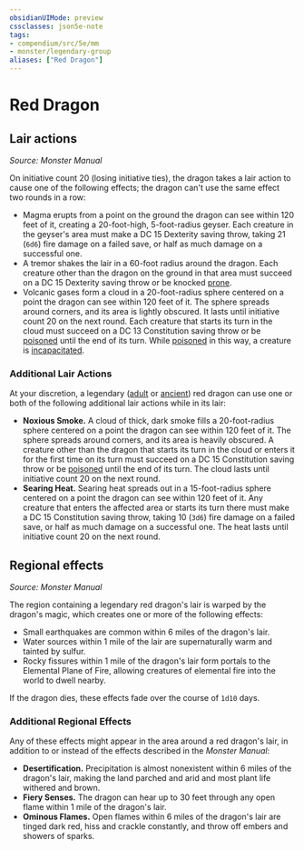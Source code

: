 ```yaml
---
obsidianUIMode: preview
cssclasses: json5e-note
tags:
- compendium/src/5e/mm
- monster/legendary-group
aliases: ["Red Dragon"]
---
```

# Red Dragon

## Lair actions
_Source: Monster Manual_

On initiative count 20 (losing initiative ties), the dragon takes a lair action to cause one of the following effects; the dragon can't use the same effect two rounds in a row:

- Magma erupts from a point on the ground the dragon can see within 120 feet of it, creating a 20-foot-high, 5-foot-radius geyser. Each creature in the geyser's area must make a DC 15 Dexterity saving throw, taking 21 (`6d6`) fire damage on a failed save, or half as much damage on a successful one.  
- A tremor shakes the lair in a 60-foot radius around the dragon. Each creature other than the dragon on the ground in that area must succeed on a DC 15 Dexterity saving throw or be knocked [prone](conditions.md#prone).  
- Volcanic gases form a cloud in a 20-foot-radius sphere centered on a point the dragon can see within 120 feet of it. The sphere spreads around corners, and its area is lightly obscured. It lasts until initiative count 20 on the next round. Each creature that starts its turn in the cloud must succeed on a DC 13 Constitution saving throw or be [poisoned](conditions.md#poisoned) until the end of its turn. While [poisoned](conditions.md#poisoned) in this way, a creature is [incapacitated](conditions.md#incapacitated).  

### Additional Lair Actions

At your discretion, a legendary ([adult](adult-red-dragon.md) or [ancient](ancient-red-dragon.md)) red dragon can use one or both of the following additional lair actions while in its lair:

- **Noxious Smoke.** A cloud of thick, dark smoke fills a 20-foot-radius sphere centered on a point the dragon can see within 120 feet of it. The sphere spreads around corners, and its area is heavily obscured. A creature other than the dragon that starts its turn in the cloud or enters it for the first time on its turn must succeed on a DC 15 Constitution saving throw or be [poisoned](conditions.md#poisoned) until the end of its turn. The cloud lasts until initiative count 20 on the next round.  
- **Searing Heat.** Searing heat spreads out in a 15-foot-radius sphere centered on a point the dragon can see within 120 feet of it. Any creature that enters the affected area or starts its turn there must make a DC 15 Constitution saving throw, taking 10 (`3d6`) fire damage on a failed save, or half as much damage on a successful one. The heat lasts until initiative count 20 on the next round.  

## Regional effects
_Source: Monster Manual_

The region containing a legendary red dragon's lair is warped by the dragon's magic, which creates one or more of the following effects:

- Small earthquakes are common within 6 miles of the dragon's lair.  
- Water sources within 1 mile of the lair are supernaturally warm and tainted by sulfur.  
- Rocky fissures within 1 mile of the dragon's lair form portals to the Elemental Plane of Fire, allowing creatures of elemental fire into the world to dwell nearby.  

If the dragon dies, these effects fade over the course of `1d10` days.

### Additional Regional Effects

Any of these effects might appear in the area around a red dragon's lair, in addition to or instead of the effects described in the *Monster Manual*:

- **Desertification.** Precipitation is almost nonexistent within 6 miles of the dragon's lair, making the land parched and arid and most plant life withered and brown.  
- **Fiery Senses.** The dragon can hear up to 30 feet through any open flame within 1 mile of the dragon's lair.  
- **Ominous Flames.** Open flames within 6 miles of the dragon's lair are tinged dark red, hiss and crackle constantly, and throw off embers and showers of sparks.
